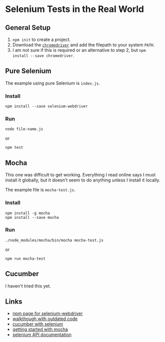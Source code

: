# Selenium Tests in the Real World

## General Setup

1. `npm init` to create a project.
2. Download the [`chromedriver`](https://chromedriver.chromium.org/downloads) and add the filepath to your system `PATH`.
3. I am not sure if this is required or an alternative to step 2, but `npm install --save chromedriver`.

## Pure Selenium

The example using pure Selenium is `index.js`.

### Install

```
npm install --save selenium-webdriver
```

### Run

```
node file-name.js
```

or

```
npm test
```

## Mocha

This one was difficult to get working.  Everything I read online says I must install it globally, but it doesn't seem to do anything unless I install it locally.

The example file is `mocha-test.js`.

### Install

```
npm install -g mocha
npm install --save mocha
```

### Run

```
./node_modules/mocha/bin/mocha mocha-test.js
```

or

```
npm run mocha-test
```

## Cucumber

I haven't tried this yet.

## Links

* [npm page for selenium-webdriver](https://www.npmjs.com/package/selenium-webdriver)
* [walkthough with outdated code](https://simpleprogrammer.com/selenium-with-node-js/)
* [cucumber with selenium](https://www.lambdatest.com/blog/cucumberjs-tutorial-selenium/)
* [getting started with mocha](https://mochajs.org/#getting-started)
* [selenium API documentation](https://www.selenium.dev/selenium/docs/api/javascript/module/selenium-webdriver/)